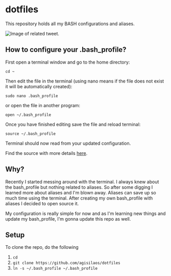 # dotfiles

This repository holds all my BASH configurations and aliases.

![Image of related tweet.](https://github.com/agisilaos/dotfiles/blob/master/twitter_screenshot.png)

## How to configure your .bash_profile?

First open a terminal window and go to the home directory:
~~~
cd ~
~~~

Then edit the file in the terminal (using nano means if the file does not exist it will be automatically created):
~~~
sudo nano .bash_profile
~~~
or open the file in another program:
~~~
open ~/.bash_profile
~~~

Once you have finished editing save the file and reload terminal:
~~~
source ~/.bash_profile
~~~

Terminal should now read from your updated configuration.

Find the source with more details [here](https://apple.stackexchange.com/questions/99835/how-to-create-bash-profile-and-profile).

## Why?

Recently I started messing around with the terminal. I always knew about the bash_profile but nothing related to aliases. So after some digging I learned more about aliases and I'm blown away. Aliases can save up so much time using the terminal. After creating my own bash_profile with aliases I decided to open source it.

My configuration is really simple for now and as I'm learning new things and update my bash_profile, I'm gonna update this repo as well.

## Setup

To clone the repo, do the following

1. `cd`
1. `git clone https://github.com/agisilaos/dotfiles`
1. `ln -s ~/.bash_profile ~/.bash_profile`
